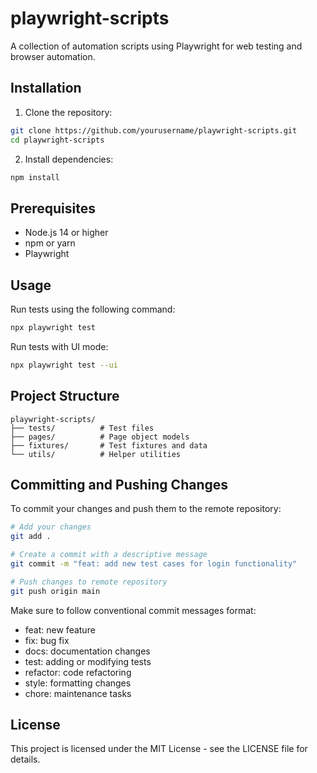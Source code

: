 # playwright-scripts

A collection of automation scripts using Playwright for web testing and browser automation.

## Installation

1. Clone the repository:
```bash
git clone https://github.com/yourusername/playwright-scripts.git
cd playwright-scripts
```

2. Install dependencies:
```bash
npm install
```

## Prerequisites

- Node.js 14 or higher
- npm or yarn
- Playwright

## Usage

Run tests using the following command:
```bash
npx playwright test
```

Run tests with UI mode:
```bash
npx playwright test --ui
```

## Project Structure

```
playwright-scripts/
├── tests/          # Test files
├── pages/          # Page object models
├── fixtures/       # Test fixtures and data
└── utils/          # Helper utilities
```

## Committing and Pushing Changes

To commit your changes and push them to the remote repository:

```bash
# Add your changes
git add .

# Create a commit with a descriptive message
git commit -m "feat: add new test cases for login functionality"

# Push changes to remote repository
git push origin main
```

Make sure to follow conventional commit messages format:
- feat: new feature
- fix: bug fix
- docs: documentation changes
- test: adding or modifying tests
- refactor: code refactoring
- style: formatting changes
- chore: maintenance tasks

## License

This project is licensed under the MIT License - see the LICENSE file for details.